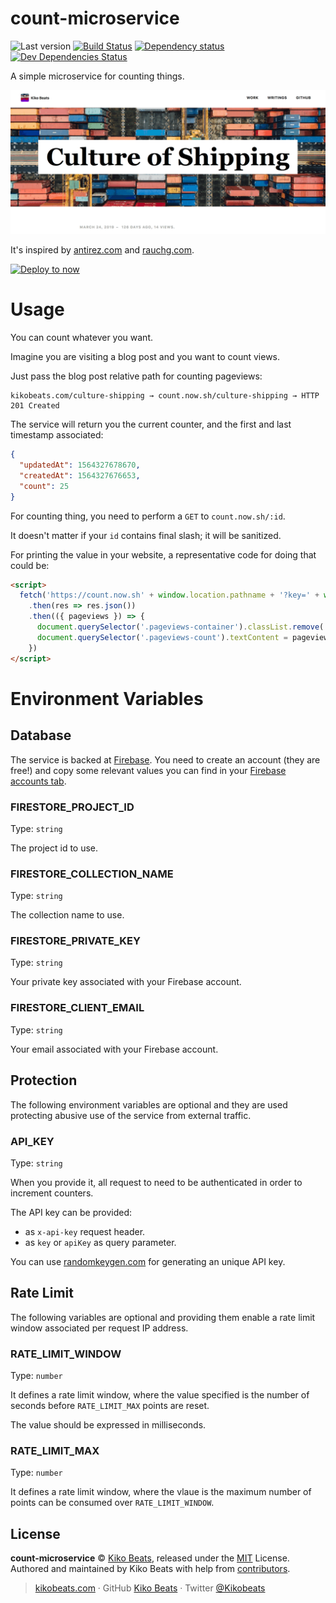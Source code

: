 # count-microservice

![Last version](https://img.shields.io/github/tag/Kikobeats/count-microservice.svg?style=flat-square)
[![Build Status](https://img.shields.io/travis/com/Kikobeats/count-microservice/master.svg?style=flat-square)](https://travis-ci.com/Kikobeats/count-microservice)
[![Dependency status](https://img.shields.io/david/Kikobeats/count-microservice.svg?style=flat-square)](https://david-dm.org/Kikobeats/count-microservice)
[![Dev Dependencies Status](https://img.shields.io/david/dev/Kikobeats/count-microservice.svg?style=flat-square)](https://david-dm.org/Kikobeats/count-microservice#info=devDependencies)

A simple microservice for counting things.

![](demo.gif)

It's inspired by [antirez.com](http://antirez.com) and [rauchg.com](https://rauchg.com/).

[![Deploy to now](https://deploy.now.sh/static/button.svg)](https://deploy.now.sh/?repo=https://github.com/Kikobeats/count-microservice&env=API_KEY&env=FIRESTORE_PROJECT_ID&env=FIRESTORE_COLLECTION_NAME&env=FIRESTORE_PRIVATE_KEY&env=FIRESTORE_CLIENT_EMAIL)

# Usage

You can count whatever you want.

Imagine you are visiting a blog post and you want to count views.

Just pass the blog post relative path for counting pageviews:

```
kikobeats.com/culture-shipping → count.now.sh/culture-shipping → HTTP 201 Created
```

The service will return you the current counter, and the first and last timestamp associated:

```json
{
  "updatedAt": 1564327678670,
  "createdAt": 1564327676653,
  "count": 25
}
```


For counting thing, you need to perform a `GET` to `count.now.sh/:id`.

It doesn't matter if your `id` contains final slash; it will be sanitized.

For printing the value in your website, a representative code for doing that could be:

```html
<script>
  fetch('https://count.now.sh' + window.location.pathname + '?key=' + window.PAGEVIEWS_API_KEY)
    .then(res => res.json())
    .then(({ pageviews }) => {
      document.querySelector('.pageviews-container').classList.remove('display-none')
      document.querySelector('.pageviews-count').textContent = pageviews
    })
</script>
```

# Environment Variables

## Database

The service is backed at [Firebase](https://firebase.com/). You need to create an account (they are free!) and copy some relevant values you can find in your [Firebase accounts tab](https://console.firebase.google.com/project/_/settings/serviceaccounts/adminsdk).

### FIRESTORE_PROJECT_ID

Type: `string`

The project id to use.

### FIRESTORE_COLLECTION_NAME

Type: `string`

The collection name to use.

### FIRESTORE_PRIVATE_KEY

Type: `string`

Your private key associated with your Firebase account.

### FIRESTORE_CLIENT_EMAIL

Type: `string`

Your email associated with your Firebase account.

## Protection

The following environment variables are optional and they are used protecting abusive use of the service from external traffic.

### API_KEY

Type: `string`

When you provide it, all request to need to be authenticated in order to increment counters.

The API key can be provided:

- as `x-api-key` request header.
- as `key` or `apiKey` as query parameter.

You can use [randomkeygen.com](https://randomkeygen.com) for generating an unique API key.

## Rate Limit

The following variables are optional and providing them enable  a rate limit window associated per request IP address.

### RATE_LIMIT_WINDOW

Type: `number`

It defines a rate limit window, where the value specified is the number of seconds before `RATE_LIMIT_MAX` points are reset.

The value should be expressed in milliseconds.

### RATE_LIMIT_MAX

Type: `number`

It defines a rate limit window, where the vlaue is the maximum number of points can be consumed over `RATE_LIMIT_WINDOW`.

## License

**count-microservice** © [Kiko Beats](https://kikobeats.com), released under the [MIT](https://github.com/Kikobeats/count-microservice/blob/master/LICENSE.md) License.<br>
Authored and maintained by Kiko Beats with help from [contributors](https://github.com/Kikobeats/count-microservice/contributors).

> [kikobeats.com](https://kikobeats.com) · GitHub [Kiko Beats](https://github.com/Kikobeats) · Twitter [@Kikobeats](https://twitter.com/Kikobeats)
